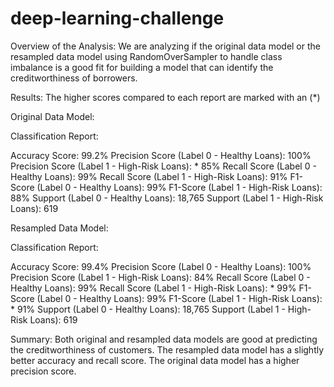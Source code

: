 # deep-learning-challenge

Overview of the Analysis:
We are analyzing if the original data model or the resampled data model using RandomOverSampler to handle class imbalance is a good fit for building a model that can identify the creditworthiness of borrowers.

Results:
The higher scores compared to each report are marked with an (*)

Original Data Model:

Classification Report:

Accuracy Score: 99.2%
Precision Score (Label 0 - Healthy Loans): 100%
Precision Score (Label 1 - High-Risk Loans): * 85%
Recall Score (Label 0 - Healthy Loans): 99%
Recall Score (Label 1 - High-Risk Loans): 91%
F1-Score (Label 0 - Healthy Loans): 99%
F1-Score (Label 1 - High-Risk Loans): 88%
Support (Label 0 - Healthy Loans): 18,765
Support (Label 1 - High-Risk Loans): 619

Resampled Data Model:

Classification Report:

Accuracy Score: 99.4%
Precision Score (Label 0 - Healthy Loans): 100%
Precision Score (Label 1 - High-Risk Loans): 84%
Recall Score (Label 0 - Healthy Loans): 99%
Recall Score (Label 1 - High-Risk Loans): * 99%
F1-Score (Label 0 - Healthy Loans): 99%
F1-Score (Label 1 - High-Risk Loans): * 91%
Support (Label 0 - Healthy Loans): 18,765
Support (Label 1 - High-Risk Loans): 619

Summary:
Both original and resampled data models are good at predicting the creditworthiness of customers. The resampled data model has a slightly better accuracy and recall score. The original data model has a higher precision score.
